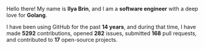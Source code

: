 Hello there! My name is **Ilya Brin**, and I am a **software engineer** with a deep love for **Golang**.

I have been using GitHub for the past **14 years**, and during that time, I have made **5292** contributions, opened **282** issues, submitted **168** pull requests, and contributed to **17** open-source projects.
